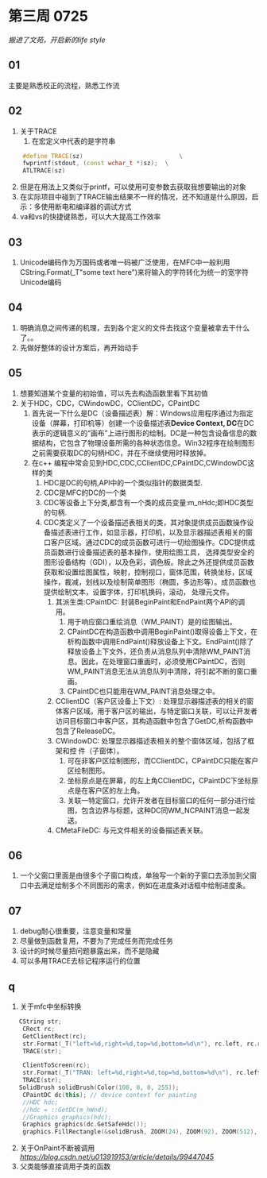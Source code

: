 # 第三周 0725

*搬进了文苑，开启新的life style*

## 01
主要是熟悉校正的流程，熟悉工作流

## 02
1. 关于TRACE
   1. 在宏定义中代表的是字符串
``` C++  
    #define TRACE(sz)							\
	fwprintf(stdout, (const wchar_t *)sz);	\
	ATLTRACE(sz)
```
   2. 但是在用法上又类似于printf，可以使用可变参数去获取我想要输出的对象
   3. 在实际项目中碰到了TRACE输出结果不一样的情况，还不知道是什么原因，启示：多使用断电和编译器的调试方式
2. va和vs的快捷键熟悉，可以大大提高工作效率  

## 03
1. Unicode编码作为万国码或者唯一码被广泛使用，在MFC中一般利用CString.Format(_T"some text here")来将输入的字符转化为统一的宽字符Unicode编码

## 04
1. 明确消息之间传递的机理，去到各个定义的文件去找这个变量被拿去干什么了。。
2. 先做好整体的设计方案后，再开始动手

## 05
1. 想要知道某个变量的初始值，可以先去构造函数里看下其初值
2. 关于HDC，CDC，CWindowDC，CClientDC，CPaintDC
   1. 首先说一下什么是DC（设备描述表）解：Windows应用程序通过为指定设备（屏幕，打印机等）创建一个设备描述表**Device Context, DC**在DC表示的逻辑意义的“画布”上进行图形的绘制。DC是一种包含设备信息的数据结构，它包含了物理设备所需的各种状态信息。Win32程序在绘制图形之前需要获取DC的句柄HDC，并在不继续使用时释放掉。
   2. 在c++ 编程中常会见到HDC,CDC,CClientDC,CPaintDC,CWindowDC这样的类
      1. HDC是DC的句柄,API中的一个类似指针的数据类型.
      2. CDC是MFC的DC的一个类
      3. CDC等设备上下分类,都含有一个类的成员变量:m_nHdc;即HDC类型的句柄.
      4. CDC类定义了一个设备描述表相关的类，其对象提供成员函数操作设备描述表进行工作，如显示器，打印机，以及显示器描述表相关的窗口客户区域。通过CDC的成员函数可进行一切绘图操作。CDC提供成员函数进行设备描述表的基本操作，使用绘图工具， 选择类型安全的图形设备结构（GDI），以及色彩，调色板。除此之外还提供成员函数获取和设置绘图属性，映射，控制视口，窗体范围，转换坐标，区域操作，裁减，划线以及绘制简单图形（椭圆，多边形等）。成员函数也提供绘制文本，设置字体，打印机换码，滚动， 处理元文件。
         1. 其派生类:CPaintDC: 封装BeginPaint和EndPaint两个API的调用。
            1. 用于响应窗口重绘消息（WM_PAINT）是的绘图输出。
            2. CPaintDC在构造函数中调用BeginPaint()取得设备上下文，在析构函数中调用EndPaint()释放设备上下文。EndPaint()除了释放设备上下文外，还负责从消息队列中清除WM_PAINT消息。因此，在处理窗口重画时，必须使用CPaintDC，否则WM_PAINT消息无法从消息队列中清除，将引起不断的窗口重画。
            3. CPaintDC也只能用在WM_PAINT消息处理之中。
         2. CClientDC（客户区设备上下文）: 处理显示器描述表的相关的窗体客户区域。用于客户区的输出，与特定窗口关联，可以让开发者访问目标窗口中客户区，其构造函数中包含了GetDC,析构函数中包含了ReleaseDC。
         3. CWindowDC: 处理显示器描述表相关的整个窗体区域，包括了框架和控 件（子窗体）。
            1. 可在非客户区绘制图形，而CClientDC，CPaintDC只能在客户区绘制图形。
            2. 坐标原点是在屏幕，的左上角CClientDC，CPaintDC下坐标原点是在客户区的左上角。
            3. 关联一特定窗口，允许开发者在目标窗口的任何一部分进行绘图，包含边界与标题，这种DC同WM_NCPAINT消息一起发送。
         4. CMetaFileDC: 与元文件相关的设备描述表关联。

## 06
1. 一个父窗口里面是由很多个子窗口构成，单独写一个新的子窗口去添加到父窗口中去满足绘制多个不同图形的需求，例如在进度条对话框中绘制进度条。

## 07
1. debug耐心很重要，注意变量和常量
2. 尽量做到函数复用，不要为了完成任务而完成任务
3. 设计的时候尽量把问题暴露出来，而不是隐藏
4. 可以多用TRACE去标记程序运行的位置

## q
1. 关于mfc中坐标转换
``` C++
   CString str;
	CRect rc;
	GetClientRect(rc);
	str.Format(_T("left=%d,right=%d,top=%d,bottom=%d\n"), rc.left, rc.right, rc.top, rc.bottom);
	TRACE(str);

	ClientToScreen(rc);
	str.Format(_T("TRAN: left=%d,right=%d,top=%d,bottom=%d\n"), rc.left, rc.right, rc.top, rc.bottom);
	TRACE(str);
   SolidBrush solidBrush(Color(100, 0, 0, 255));
	CPaintDC dc(this); // device context for painting
	//HDC hdc;
	//hdc = ::GetDC(m_hWnd);
	//Graphics graphics(hdc);
	Graphics graphics(dc.GetSafeHdc());
	graphics.FillRectangle(&solidBrush, ZOOM(24), ZOOM(92), ZOOM(512), ZOOM(8));

```
2. 关于OnPaint不断被调用*https://blog.csdn.net/u013919153/article/details/99447045*
3. 父类能够直接调用子类的函数